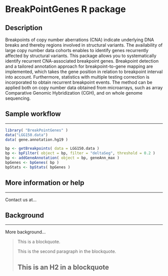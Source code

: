 BreakPointGenes R package
====================

Description
---------------------

Breakpoints of copy number aberrations (CNA) indicate underlying DNA breaks and thereby regions involved in structural variants. The availability of large copy number data cohorts enables to identify genes recurrently affected by structural variants. This package allows you to systematically identify recurrent CNA-associated breakpoint genes. Breakpoint detection and a tailored annotation approach for breakpoint-to-gene mapping are implemented, which takes the gene position in relation to breakpoint interval into account. Furthermore, statistics with multiple testing correction is incorporated to obtain recurrent breakpoint events. The method can be applied both on copy number data obtained from microarrays, such as array Comparative Genomic Hybridization (CGH), and on whole genome sequencing.

## Sample workflow
---------------------
```R
library( "BreakPointGenes" )
data("LGG150.data")
data( gene.annotation.hg19 )

bp <- getBreakpoints( data = LGG150.data )
bp <- bpFilter( object = bp, filter = "deltaSeg", threshold = 0.2 )
bp <- addGeneAnnotation( object = bp, geneAnn_max )
bpGenes <- bpGenes( bp )
bpStats <- bpStats( bpGenes )
```

## More information or help
---------------------

Contact us at...

## Background
---------------------

More background...

> This is a blockquote.
> 
> This is the second paragraph in the blockquote.
>
> ## This is an H2 in a blockquote
